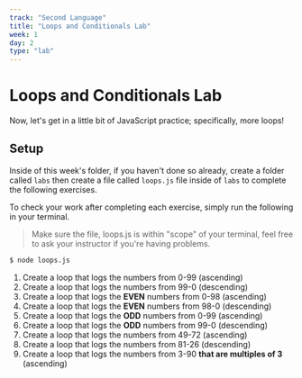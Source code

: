 ```yaml
---
track: "Second Language"
title: "Loops and Conditionals Lab"
week: 1
day: 2
type: "lab"
---
```


# Loops and Conditionals Lab

Now, let's get in a little bit of JavaScript practice; specifically, more loops! 

## Setup

Inside of this week's folder, if you haven't done so already, create a folder called `labs` then create a file called `loops.js` file inside of `labs` to complete the following exercises.

To check your work after completing each exercise, simply run the following in your terminal.

> Make sure the file, loops.js is within "scope" of your terminal, feel free to ask your instructor if you're having problems.

```bash
$ node loops.js
```

1. Create a loop that logs the numbers from 0-99 (ascending)
2. Create a loop that logs the numbers from 99-0 (descending)
3. Create a loop that logs the **EVEN** numbers from 0-98 (ascending)
4. Create a loop that logs the **EVEN** numbers from 98-0 (descending)
5. Create a loop that logs the **ODD** numbers from 0-99 (ascending)
6. Create a loop that logs the **ODD** numbers from 99-0 (descending)
7. Create a loop that logs the numbers from 49-72 (ascending)
8. Create a loop that logs the numbers from 81-26 (descending)
9. Create a loop that logs the numbers from 3-90 **that are multiples of 3** (ascending)
